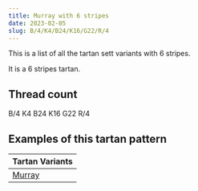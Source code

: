 ```yaml
---
title: Murray with 6 stripes
date: 2023-02-05
slug: B/4/K4/B24/K16/G22/R/4
---
```

This is a list of all the tartan sett variants with 6 stripes.

It is a 6 stripes tartan.


## Thread count
B/4 K4 B24 K16 G22 R/4

## Examples of this tartan pattern

| Tartan Variants |
|---------------|
| [Murray](/variants/b/4/k4/b24/k16/g22/r/4-b304080-g008000-k000000-rc00000)||
